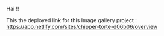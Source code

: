 Hai !! 

This the deployed link for this Image gallery project : https://app.netlify.com/sites/chipper-torte-d06b06/overview
